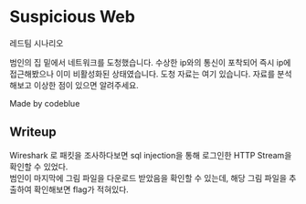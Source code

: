 # Suspicious Web

레드팀 시나리오

범인의 집 밑에서 네트워크를 도청했습니다. 수상한 ip와의 통신이 포착되어 즉시 ip에 접근해봤으나 이미 비활성화된 상태였습니다. 도청 자료는 여기 있습니다. 자료를 분석해보고 이상한 점이 있으면 알려주세요.


Made by codeblue

Writeup
--
Wireshark 로 패킷을 조사하다보면 sql injection을 통해 로그인한 HTTP Stream을 확인할 수 있었다. <br>
범인이 마지막에 그림 파일을 다운로드 받았음을 확인할 수 있는데, 해당 그림 파일을 추출하여 확인해보면 flag가 적혀있다.
